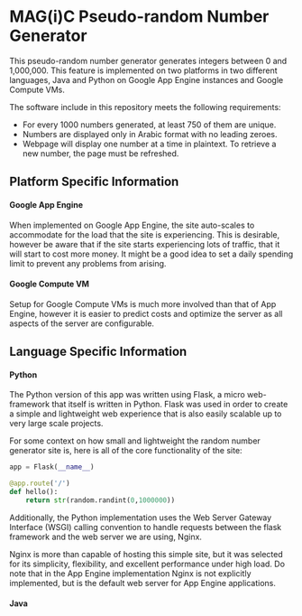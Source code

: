 # MAG(i)C Pseudo-random Number Generator

This pseudo-random number generator generates integers between 0 and 1,000,000. This feature is implemented on two platforms in two different languages, Java and Python on Google App Engine instances and Google Compute VMs.

The software include in this repository meets the following requirements:
* For every 1000 numbers generated, at least 750 of them are unique.
* Numbers are displayed only in Arabic format with no leading zeroes.
* Webpage will display one number at a time in plaintext. To retrieve a new number, the page must be refreshed.

## Platform Specific Information
#### Google App Engine
When implemented on Google App Engine, the site auto-scales to accommodate for the load that the site is experiencing. This is desirable, however be aware that if the site starts experiencing lots of traffic, that it will start to cost more money. It might be a good idea to set a daily spending limit to prevent any problems from arising.

#### Google Compute VM
Setup for Google Compute VMs is much more involved than that of App Engine, however it is easier to predict costs and optimize the server as all aspects of the server are configurable.

## Language Specific Information
#### Python
The Python version of this app was written using Flask, a micro web-framework that itself is written in Python. Flask was used in order to create a simple and lightweight web experience that is also easily scalable up to very large scale projects.

For some context on how small and lightweight the random number generator site is, here is all of the core functionality of the site:

```Python
app = Flask(__name__)

@app.route('/')
def hello():
    return str(random.randint(0,1000000))
```

Additionally, the Python implementation uses the Web Server Gateway Interface (WSGI) calling convention to handle requests between the flask framework and the web server we are using, Nginx.

Nginx is more than capable of hosting this simple site, but it was selected for its simplicity, flexibility, and excellent performance under high load. Do note that in the App Engine implementation Nginx is not explicitly implemented, but is the default web server for App Engine applications.

#### Java
